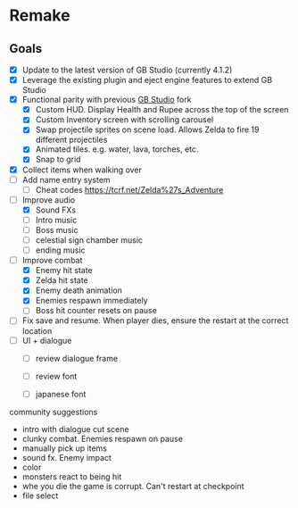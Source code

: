 # Remake

## Goals
- [x] Update to the latest version of GB Studio (currently 4.1.2)
- [x] Leverage the existing plugin and eject engine features to extend GB Studio
- [x] Functional parity with previous [GB Studio](https://github.com/john-lay/gb-studio) fork
  - [x] Custom HUD. Display Health and Rupee across the top of the screen
  - [x] Custom Inventory screen with scrolling carousel
  - [x] Swap projectile sprites on scene load. Allows Zelda to fire 19 different projectiles
  - [x] Animated tiles. e.g. water, lava, torches, etc.
  - [x] Snap to grid
- [x] Collect items when walking over
- [ ] Add name entry system
  - [ ] Cheat codes https://tcrf.net/Zelda%27s_Adventure
- [ ] Improve audio
  - [x] Sound FXs
  - [ ] Intro music
  - [ ] Boss music
  - [ ] celestial sign chamber music
  - [ ] ending music
- [ ] Improve combat
  - [x] Enemy hit state
  - [x] Zelda hit state
  - [x] Enemy death animation
  - [x] Enemies respawn immediately
  - [ ] Boss hit counter resets on pause
- [ ] Fix save and resume. When player dies, ensure the restart at the correct location
- [ ] UI + dialogue
  - [ ] review dialogue frame
  - [ ] review font
  - [ ] japanese font
  

community suggestions
- intro with dialogue cut scene
- clunky combat. Enemies respawn on pause
- manually pick up items
- sound fx. Enemy impact
- color
- monsters react to being hit
- whe you die the game is corrupt. Can't restart at checkpoint
- file select

